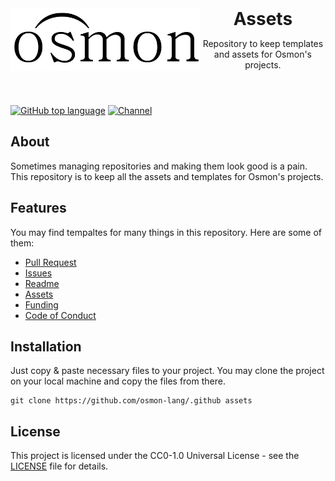 
<header>
<picture>
  <source media="(prefers-color-scheme: dark)" srcset="https://github.com/osmon-lang/.github/raw/main/ASSETS/Osmon%20White.png">
  <img alt="Osmon's Logo" height="100" align="left" src="https://github.com/osmon-lang/.github/raw/main/ASSETS/Osmon%20Black.png">
</picture>
<h1 style="display: inline">Assets</h1>

Repository to keep templates and assets for Osmon's projects.

</header>

[![GitHub top language](https://img.shields.io/github/languages/top/osmon-lang/.github?color=232323&logo=github&labelColor=232323)](https://github.com/osmon-lang/.github)
[![Channel](https://img.shields.io/badge/telegram-grey?color=232323&label=chat&logo=telegram&labelColor=232323)](https://t.me/osmonlang)
 
## About

Sometimes managing repositories and making them look good is a pain. This repository is to keep all the assets and templates for Osmon's projects.

## Features

You may find tempaltes for many things in this repository. Here are some of them:

- [Pull Request](https://github.com/osmon-lang/.github/tree/main/PULL_REQUEST_TEMPLATE)
- [Issues](https://github.com/osmon-lang/.github/tree/main/ISSUE_TEMPLATE)
- [Readme](https://github.com/osmon-lang/.github/tree/main/PROFILE)
- [Assets](https://github.com/osmon-lang/.github/tree/main/ASSETS)
- [Funding](https://github.com/osmon-lang/.github/blob/main/FUNDING.yml)
- [Code of Conduct](https://github.com/osmon-lang/.github/blob/main/CODE_OF_CONDUCT.md)

## Installation

Just copy & paste necessary files to your project. You may clone the project on your local machine and copy the files from there.

```shell
git clone https://github.com/osmon-lang/.github assets
```

## License

This project is licensed under the CC0-1.0 Universal License - see the [LICENSE](../license) file for details.